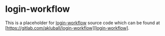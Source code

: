 # login-workflow

This is a placeholder for [login-workflow][login-workflow] source code which can be found at [https://gitlab.com/akluball/login-workflow][login-workflow].

[login-workflow]: https://gitlab.com/akluball/login-workflow
